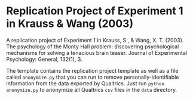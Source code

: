 # Replication Project of Experiment 1 in Krauss & Wang (2003)

A replication project of Experiment 1 in Krauss, S., & Wang, X. T. (2003). The psychology of the Monty Hall problem: discovering psychological mechanisms for solving a tenacious brain teaser. Journal of Experimental Psychology: General, 132(1), 3.

The template contains the replication project template as well as a file called `anonymize.py` that you can run to remove personally-identifiable information from the data exported by Qualtrics. Just run `python anonymize.py` to anonymize all Qualtrics `csv` files in the `data` directory.
